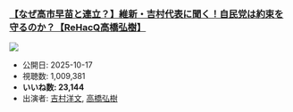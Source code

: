 ### [【なぜ高市早苗と連立？】維新・吉村代表に聞く！自民党は約束を守るのか？【ReHacQ高橋弘樹】](https://www.youtube.com/watch?v=Rx4U0L9SK9w)
[![](https://img.youtube.com/vi/Rx4U0L9SK9w/sddefault.jpg)](https://www.youtube.com/watch?v=Rx4U0L9SK9w)
-   公開日: 2025-10-17
-   視聴数: 1,009,381
-   **いいね数: 23,144**
-   出演者: [吉村洋文](/rehacq_fan/people/吉村洋文 "wikilink"), [高橋弘樹](/rehacq_fan/people/高橋弘樹 "wikilink")
